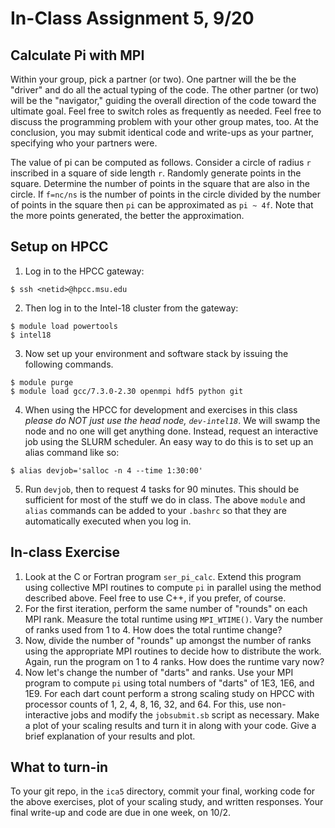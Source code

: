 # In-Class Assignment 5, 9/20

## Calculate Pi with MPI

Within your group, pick a partner (or two). One partner will the be the "driver" and do all the actual typing of the code. The other partner (or two) will be the "navigator," guiding the overall direction of the code toward the ultimate goal. Feel free to switch roles as frequently as needed. Feel free to discuss the programming problem with your other group mates, too. At the conclusion, you may submit identical code and write-ups as your partner, specifying who your partners were.

The value of pi can be computed as follows. Consider a circle of radius `r` inscribed in a square of side length `r`. Randomly generate points in the square. Determine the number of points in the square that are also in the circle. If `f=nc/ns` is the number of points in the circle divided by the number of points in the square then `pi` can be approximated as `pi ~ 4f`. Note that the more points generated, the better the approximation.

## Setup on HPCC 

1. Log in to the HPCC gateway:

```
$ ssh <netid>@hpcc.msu.edu
```

2. Then log in to the Intel-18 cluster from the gateway:

```
$ module load powertools
$ intel18
```

3. Now set up your environment and software stack by issuing the following commands.

```
$ module purge
$ module load gcc/7.3.0-2.30 openmpi hdf5 python git
``` 

4. When using the HPCC for development and exercises in this class _please do NOT just use the head node, `dev-intel18`_. We will swamp the node and no one will get anything done. Instead, request an interactive job using the SLURM scheduler. An easy way to do this is to set up an alias command like so:

```
$ alias devjob='salloc -n 4 --time 1:30:00'
```

5. Run `devjob`, then to request 4 tasks for 90 minutes. This should be sufficient for most of the stuff we do in class. The above `module` and `alias` commands can be added to your `.bashrc` so that they are automatically executed when you log in.

## In-class Exercise

1. Look at the C or Fortran program `ser_pi_calc`. Extend this program using collective MPI routines to compute `pi` in parallel using the method described above. Feel free to use C++, if you prefer, of course.
2. For the first iteration, perform the same number of "rounds" on each MPI rank. Measure the total runtime using `MPI_WTIME()`. Vary the number of ranks used from 1 to 4. How does the total runtime change?
3. Now, divide the number of "rounds" up amongst the number of ranks using the appropriate MPI routines to decide how to distribute the work. Again, run the program on 1 to 4 ranks. How does the runtime vary now?
4. Now let's change the number of "darts" and ranks. Use your MPI program to compute `pi` using total numbers of "darts" of 1E3, 1E6, and 1E9\. For each dart count perform a strong scaling study on HPCC with processor counts of 1, 2, 4, 8, 16, 32, and 64\. For this, use non-interactive jobs and modify the `jobsubmit.sb` script as necessary. Make a plot of your scaling results and turn it in along with your code. Give a brief explanation of your results and plot.

## What to turn-in

To your git repo, in the `ica5` directory, commit your final, working code for the above exercises, plot of your scaling study, and written responses. Your final write-up and code are due in one week, on 10/2.
